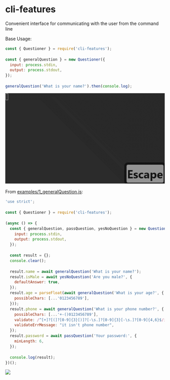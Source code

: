 # cli-features
Convenient interface for communicating with the user from the command line

Base Usage:
```js
const { Questioner } = require('cli-features');

const { generalQuestion } = new Questioner({
  input: process.stdin,
  output: process.stdout,
});

generalQuestion('What is your name?').then(console.log);
```
![](./assets/basicUsage.gif)

From [examples/1_generalQuestion.js](./examples/1_generalQuestion.js):
```js
'use strict';

const { Questioner } = require('cli-features');

(async () => {
  const { generalQuestion, passQuestion, yesNoQuestion } = new Questioner({
    input: process.stdin,
    output: process.stdout,
  });

  const result = {};
  console.clear();

  result.name = await generalQuestion('What is your name?');
  result.isMale = await yesNoQuestion('Are you male?', {
    defaultAnswer: true,
  });
  result.age = parseFloat(await generalQuestion('What is your age?', {
    possibleChars: [...'0123456789'],
  }));
  result.phone = await generalQuestion('What is your phone number?', {
    possibleChars: [...'+-()0123456789'],
    validate: /^[+]?[(]?[0-9]{3}[)]?[-\s.]?[0-9]{3}[-\s.]?[0-9]{4,6}$/im,
    validateErrMessage: "it isn't phone number",
  });
  result.password = await passQuestion('Your password:', {
    minLength: 6,
  });

  console.log(result);
})();
```
![](./assets/generalQuestions.gif)